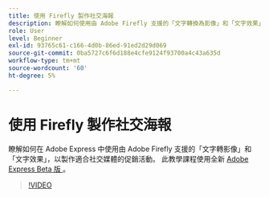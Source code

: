 ```yaml
---
title: 使用 Firefly 製作社交海報
description: 瞭解如何使用由 Adobe Firefly 支援的「文字轉換為影像」和「文字效果」
role: User
level: Beginner
exl-id: 93765c61-c166-4d0b-86ed-91ed2d29d069
source-git-commit: 0ba5727c6f6d188e4cfe9124f93700a4c43a635d
workflow-type: tm+mt
source-wordcount: '60'
ht-degree: 5%

---
```


# 使用 Firefly 製作社交海報

瞭解如何在 Adobe Express 中使用由 Adobe Firefly 支援的「文字轉影像」和「文字效果」，以製作適合社交媒體的促銷活動。 此教學課程使用全新 [ Adobe Express Beta 版 ](https://www.adobe.com/express/) 。

>[!VIDEO](https://video.tv.adobe.com/v/3420533?quality=12&learn=on&hidetitle=true)
